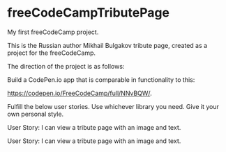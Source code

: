 # freeCodeCampTributePage

My first freeCodeCamp project.

This is the Russian author Mikhail Bulgakov tribute page, created as a project for the freeCodeCamp.

The direction of the project is as follows:

Build a CodePen.io app that is comparable in functionality to this:

https://codepen.io/FreeCodeCamp/full/NNvBQW/.

Fulfill the below user stories. Use whichever library you need. Give it your own personal style.

User Story: I can view a tribute page with an image and text.

User Story: I can view a tribute page with an image and text.

